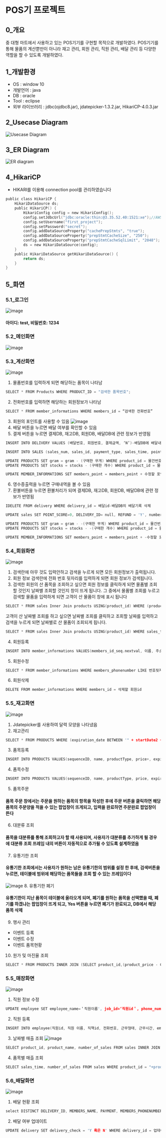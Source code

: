 # POS기 프로젝트
## 0_개요
중 대형 마트에서 사용하고 있는 POS기기를 구현할 목적으로 개발하였다. POS기기를 통해 물품의 계산뿐만이 아니라 재고 관리, 회원 관리, 직원 관리, 배달 관리 등 다양한 역할을 할 수 있도록 개발하였다. 
## 1_개발환경
  * OS : window 10
  * 개발언어 : java
  * DB : oracle
  * Tool : eclipse
  * 외부 라이브러리 : jdbc(ojdbc8.jar), jdatepicker-1.3.2.jar, HikariCP-4.0.3.jar
## 2_Usecase Diagram
![Usecase Diagram](https://user-images.githubusercontent.com/82793713/124924225-2fd0c900-e036-11eb-9cd9-f1c41cbdda8b.jpg)
## 3_ER Diagram
![ER diagram](https://user-images.githubusercontent.com/82793713/124924220-2e9f9c00-e036-11eb-9e07-889593f5db2d.png)
## 4_HikariCP
  * HIKARI를 이용해 connection pool를 관리하였습니다
```C
public class HikariCP {
	HikariDataSource ds;
	public HikariCP() {
		HikariConfig config = new HikariConfig();
		config.setJdbcUrl("jdbc:oracle:thin:@3.35.52.40:1521:xe");//AWS EC2 서버이다
		config.setUsername("first_project");
		config.setPassword("secret");
		config.addDataSourceProperty("cachePrepStmts", "true");
		config.addDataSourceProperty("prepStmtCacheSize", "250");
		config.addDataSourceProperty("prepStmtCacheSqlLimit", "2048");
		ds = new HikariDataSource(config);
	}
	public HikariDataSource getHikariDataSource() {
		return ds;
	}
}
```
## 5_화면
### 5.1_로그인
![image](https://user-images.githubusercontent.com/82793713/124926059-10d33680-e038-11eb-8cba-3f284577c430.png)
#### 아이디: test, 비밀번호: 1234
### 5.2_메인화면
![image](https://user-images.githubusercontent.com/82793713/124926259-46781f80-e038-11eb-8f6e-53208edd8bae.png)
### 5.3_계산화면
![image](https://user-images.githubusercontent.com/82793713/126889210-c0a626e5-c326-47c1-9e8e-8be926ed60e7.png)
1.  물품번호를 입력하게 되면 해당하는 품목이 나타남
```C
SELECT * FROM Products WHERE PRODUCT_ID = "검색한 품목번호";
```
2.  전화번호를 입력하면 해당하는 회원정보가 나타남
```C
SELECT * FROM member_informations WHERE members_id = “검색한 전화번호”

```
3.  회원의 포인트를 사용할 수 있음
![image](https://user-images.githubusercontent.com/82793713/126889347-ab15f24f-34ec-49e2-9b38-ffd5854f8f96.png)
4. 배달 버튼을 누르면 배달 여부를 확인할 수 있음
5.  결제 버튼을 누르면 결제DB, 재고DB, 회원DB, 배달DB에 관련 정보가 반영됨
```C
INSERT INTO DELIVERY VALUES (배달번호, 회원번호, 결제금액, ‘N’)-배달DB에 배달내역 반영

INSERT INTO SALES (sales_num, sales_id, payment_type, sales_time, point_score, product_id, number_of_sales) VALUES (결제번호, 결제id, 결제타입, sysdate, 회원번호, 포인트, 물건번호, 물건개수)-결제DB의 결제내역 반영

UPDATE PRODUCTS SET gram = gram - (구매한 무게) WHERE product_id = 물건번호 혹은
UPDATE PRODUCTS SET stocks = stocks - (구매한 개수) WHERE product_id = 물건번호 -재고DB의 재고 반영

UPDATE MEMBER_INFORMATIONS SET members_point = members_point + 수정할 포인트 WHERE members_id = 멤버id-회원DB 포인트 반영
```
6.  영수증출력을 누르면 구매내역을 볼 수 있음
7.  환불버튼을 누르면 환불처리가 되며 결제DB, 재고DB, 회원DB, 배달DB에 관련 정보가 반영됨
```C
IDELETE FROM delivery WHERE delivery_id = 배달id-배달DB의 배달기록 삭제

UPDATE sales SET POINT_SCORE=0, DELIVERY_ID= null, REFUND = 'Y', number_of_sales = 0  WHERE sales_id = 결제번호-결제DB 결제내역 수정

UPDATE PRODUCTS SET gram = gram - -(구매한 무게) WHERE product_id = 물건번호 혹은
UPDATE PRODUCTS SET stocks = stocks - -(구매한 개수) WHERE product_id = 물건번호-재고DB의 재고개수 롤백

UPDATE MEMBER_INFORMATIONS SET members_point = members_point + -수정할 포인트 WHERE members_id = 멤버id-회원DB의 포인트 롤백
```
### 5.4_회원화면
![image](https://user-images.githubusercontent.com/82793713/126889724-762ca474-9429-4f5b-b206-f6643748abf4.png)
1.  검색란에 아무 것도 입력안하고 검색을 누르게 되면 모든 회원정보가 출력됩니다. 
2.  회원 정보 검색란에 전화 번호 뒷자리를 입력하게 되면 회원 정보가 검색됩니다.
3.  검색한 회원의 산 품목을 조회하고 싶으면 회원 정보를 클릭하게 되면 물품별 조회할 것인지 날짜별 조회할 것인지 창이 뜨게 됩니다. 
그 중에서 물품별 조회를 누르고 검색할 물품을 입력하게 되면 고객이 산 물품이 창에 표시 됩니다
```C
SELECT * FROM sales Inner Join products USING(product_id) WHERE (product_name LIKE \’ + product_name + “\’ OR product_name = \’”+product_name + “\’) AND members_id + MemberSearchFrame.id;
```
고객이 산 날짜별 조회를 하고 싶으면 날짜별 조회를 클릭하고 조회할 날짜를 입력하고 검색을 누르게 되면 날짜별로 산 물품이 조회되게 됩니다.
```C
SELECT * FROM sales Inner Join products USING(product_id) WHERE sales_time LIKE \’”+sales_time + “\’ AND members_id = “ + MemberSearchFrame.id;
```
4.  회원등록
```C
INSERT INTO member_informations VALUES(members_id_seq.nextval, 이름, 주소, 연락처, 0)
```
5.  회원수정
```C
SELECT * FROM member_informations WHERE members_phonenumber LIKE 번호뒷자리
```
6.  회원삭제
```C
DELETE FROM member_informations WHERE members_id = 삭제할 회원id
```
### 5.5_재고화면
![image](https://user-images.githubusercontent.com/82793713/126889865-41b379e2-ab5b-4cae-a7bd-bd750a4f345a.png)
1.  Jdatepicker를 사용하여 달력 모양을 나타냈음
2.  재고관리
```C
SELECT * FROM PRODUCTS WHERE (expiration_date BETWEEN '" + startDate2 + "' and '" + endDate2 +“')" + endSql
```
3.  품목등록
```C
INSERT INTO PRODUCTS VALUES(sequenceID, name, productType, price+, expiryDay, event, discountRate, origin, stock, weight, salesType, cost)
```
4.  폼목수정
```C
INSERT INTO PRODUCTS VALUES(sequenceID, name, productType, price, expiryDay, event, discountRate, origin, stock, weight, salesType, cost)
```
5.  품목주문
#### 품목 주문 창에서는 주문을 원하는 품목의 항목을 작성한 후에 주문 버튼을 클릭하면 해당 품목의 주문양을 적을 수 있는 팝업창이 뜨게되고, 입력을 완료하면 주문완료 팝업창이 뜬다
6.  대분류 조회
#### 품목을 대분류를 통해 조회하고자 할 때 사용되며,  사용자가 대분류를 추가하게 될 경우에 대분류 조회 프레임 내의 버튼이 자동적으로 추가될 수 있도록 설계하였음
7.  유통기한 조회
#### 유통기한 조회에서는 사용자가 원하는 남은 유통기한의 범위를 설정 한 후에, 검색버튼을 누르면, 테이블에 범위에 해당하는 품목들을 조회 할 수 있는 프레임이다
![image](https://user-images.githubusercontent.com/82793713/126890273-b93f0cb4-d9d8-4edf-b6f2-72a5d925485a.png)
8.  유통기한 폐기
#### 유통기한이 지난 품목이 테이블에 올라오게 되며, 폐기를 원하는 품목을 선택헀을 때, 폐기를 하겠냐는 팝업창이  뜨게 되고, Yes 버튼을 누르면 폐기가 완료되고,  DB에서 해당 품목 삭제
9.  행사 관리
* 이벤트 등록
* 이벤트 수정
* 이벤트 품목현황
10. 원가 및 마진율 조회
```C
SELECT * FROM PRODUCTS INNER JOIN (SELECT product_id,(product_price - COST) AS 순이익 FROM PRODUCTS) USING(product_id)
```
### 5.5_매장화면
![image](https://user-images.githubusercontent.com/82793713/126890385-b535b64c-3047-4b9b-b4f7-e40c2b27a01b.png)
1.  직원 정보 수정
```C
UPDATE employee SET employee_name=＇직원이름', job_id=‘직원id＇, phone_number=＇전화번호＇, positions=＇근무형태', duty_hours=근무시간, email=＇이메일＇, salary=월급 WHERE employee_id = 수정할 직원 id
```
2.  직원 등록
```C
INSERT INTO employee(직원id, 직원 이름, 직책id, 전화번호, 근무형태, 근무시간, email, 월급)
```
3.  날짜별 매출 조회
![image](https://user-images.githubusercontent.com/82793713/126890418-7af12df4-5c63-49af-b5ee-ce70039165e5.png)
```C
SELECT product_id, product_name, number_of_sales FROM sales INNER JOIN products USING ( product_id ) WHERE to_date(sales_time, 'yy/mm/dd') = to_date('"+date2+"', 'yy/mm/dd')
```
4.  품목별 매출 조회
```C
SELECT sales_time, number_of_sales FROM sales WHERE product_id = "+product_id
```
### 5.6_배달화면
![image](https://user-images.githubusercontent.com/82793713/126890441-8a349cc9-196d-4b07-9b4c-a95c6e154b2c.png)
1.  배달 현황 조회
```C
select DISTINCT DELIVERY_ID, MEMBERS_NAME, PAYMENT, MEMBERS_PHONENUMBER, TO_DATE(SALES_TIME, 'YY/MM/DD') as Sales_time,  DELIVERY_CHECK from delivery INNER JOIN member_informations USING (members_id) LEFT OUTER JOIN SALES USING (DELIVERY_ID) order by DELIVERY_ID 
```
2. 배달 여부 업데이트 
```C
UPDATE delivery SET delivery_check = 'Y 혹은 N' WHERE delivery_id = 업데이트하고자 하는 배달id 
```
